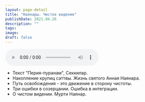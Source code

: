```yaml
---
layout: page-detail
title: "Наянары. Чистое видение"
publishDate: 2021.04.26
description: ""
tags:
image:
draft: false
---
```


<audio title="2021.04.26 - Наянары. Чистое видение.mp3" src="/upload/iblock/0b6/0b6c728c606637363d3b66e0d93265f0.mp3" controls=""></audio>

* Текст "Перия-пуранам", Секкилар.
* Накопление крупиц саттвы. Жизнь святого Анная Наянара.
* Путь освобождения - это движение в сторону чистоты.
* Три ошибки в созерцании. Ошибка в интеграции.
* О чистом видении. Мурти Наянар.

  
